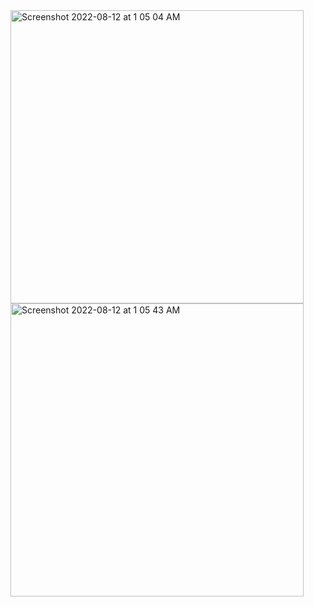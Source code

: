 <img width="469" alt="Screenshot 2022-08-12 at 1 05 04 AM" src="https://user-images.githubusercontent.com/65232750/184262079-87c9f5d6-39e0-4c5d-ab77-8afc70211189.png">
<img width="469" alt="Screenshot 2022-08-12 at 1 05 43 AM" src="https://user-images.githubusercontent.com/65232750/184262238-d4cdfcd5-5da5-451c-b47c-21d7c0bd1809.png">
